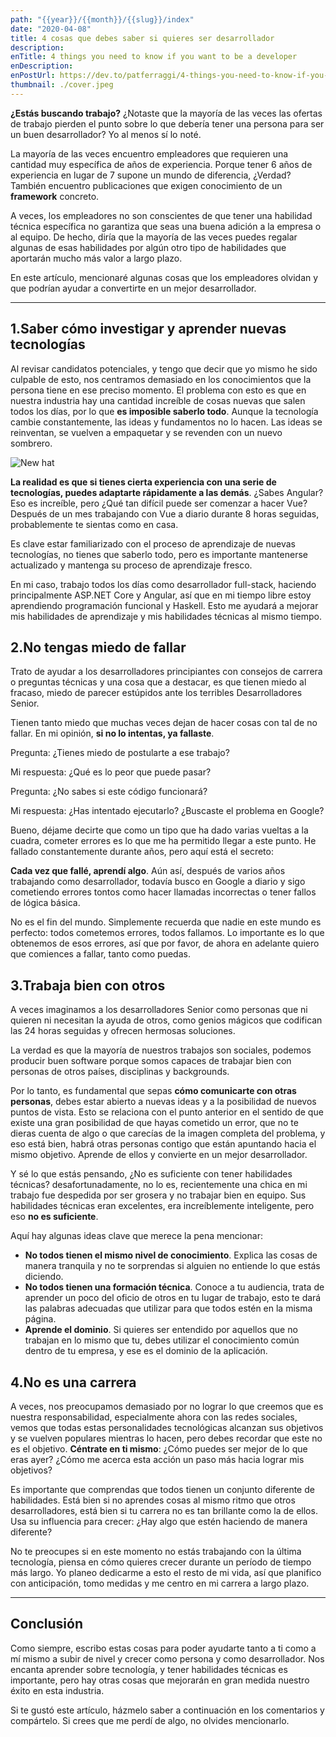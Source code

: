 ```yaml
---
path: "{{year}}/{{month}}/{{slug}}/index"
date: "2020-04-08"
title: 4 cosas que debes saber si quieres ser desarrollador
description:
enTitle: 4 things you need to know if you want to be a developer
enDescription:
enPostUrl: https://dev.to/patferraggi/4-things-you-need-to-know-if-you-want-to-be-a-developer-3532
thumbnail: ./cover.jpeg
---
```


**¿Estás buscando trabajo?** ¿Notaste que la mayoría de las veces las ofertas de trabajo pierden el punto sobre lo que debería tener una persona para ser un buen desarrollador? Yo al menos sí lo noté.

La mayoría de las veces encuentro empleadores que requieren una cantidad muy específica de años de experiencia. Porque tener 6 años de experiencia en lugar de 7 supone un mundo de diferencia, ¿Verdad? También encuentro publicaciones que exigen conocimiento de un **framework** concreto.

A veces, los empleadores no son conscientes de que tener una habilidad técnica específica no garantiza que seas una buena adición a la empresa o al equipo. De hecho, diría que la mayoría de las veces puedes regalar algunas de esas habilidades por algún otro tipo de habilidades que aportarán mucho más valor a largo plazo.

En este artículo, mencionaré algunas cosas que los empleadores olvidan y que podrían ayudar a convertirte en un mejor desarrollador.

---

## 1.Saber cómo investigar y aprender nuevas tecnologías

Al revisar candidatos potenciales, y tengo que decir que yo mismo he sido culpable de esto, nos centramos demasiado en los conocimientos que la persona tiene en ese preciso momento. El problema con esto es que en nuestra industria hay una cantidad increíble de cosas nuevas que salen todos los días, por lo que **es imposible saberlo todo**. Aunque la tecnología cambie constantemente, las ideas y fundamentos no lo hacen. Las ideas se reinventan, se vuelven a empaquetar y se revenden con un nuevo sombrero.

![New hat](/newhat.jpeg)

**La realidad es que si tienes cierta experiencia con una serie de tecnologías, puedes adaptarte rápidamente a las demás**. ¿Sabes Angular? Eso es increíble, pero ¿Qué tan difícil puede ser comenzar a hacer Vue? Después de un mes trabajando con Vue a diario durante 8 horas seguidas, probablemente te sientas como en casa.

Es clave estar familiarizado con el proceso de aprendizaje de nuevas tecnologías, no tienes que saberlo todo, pero es importante mantenerse actualizado y mantenga su proceso de aprendizaje fresco.

En mi caso, trabajo todos los días como desarrollador full-stack, haciendo principalmente ASP.NET Core y Angular, así que en mi tiempo libre estoy aprendiendo programación funcional y Haskell. Esto me ayudará a mejorar mis habilidades de aprendizaje y mis habilidades técnicas al mismo tiempo.

## 2.No tengas miedo de fallar

Trato de ayudar a los desarrolladores principiantes con consejos de carrera o preguntas técnicas y una cosa que a destacar, es que tienen miedo al fracaso, miedo de parecer estúpidos ante los terribles Desarrolladores Senior.

Tienen tanto miedo que muchas veces dejan de hacer cosas con tal de no fallar. En mi opinión, **si no lo intentas, ya fallaste**.

Pregunta: ¿Tienes miedo de postularte a ese trabajo?

Mi respuesta: ¿Qué es lo peor que puede pasar?

Pregunta: ¿No sabes si este código funcionará?

Mi respuesta: ¿Has intentado ejecutarlo? ¿Buscaste el problema en Google?

Bueno, déjame decirte que como un tipo que ha dado varias vueltas a la cuadra, cometer errores es lo que me ha permitido llegar a este punto. He fallado constantemente durante años, pero aquí está el secreto:

**Cada vez que fallé, aprendí algo**. Aún así, después de varios años trabajando como desarrollador, todavía busco en Google a diario y sigo cometiendo errores tontos como hacer llamadas incorrectas o tener fallos de lógica básica.

No es el fin del mundo. Simplemente recuerda que nadie en este mundo es perfecto: todos cometemos errores, todos fallamos. Lo importante es lo que obtenemos de esos errores, así que por favor, de ahora en adelante quiero que comiences a fallar, tanto como puedas.

## 3.Trabaja bien con otros

A veces imaginamos a los desarrolladores Senior como personas que ni quieren ni necesitan la ayuda de otros, como genios mágicos que codifican las 24 horas seguidas y ofrecen hermosas soluciones.

La verdad es que la mayoría de nuestros trabajos son sociales, podemos producir buen software porque somos capaces de trabajar bien con personas de otros países, disciplinas y backgrounds.

Por lo tanto, es fundamental que sepas **cómo comunicarte con otras personas**, debes estar abierto a nuevas ideas y a la posibilidad de nuevos puntos de vista. Esto se relaciona con el punto anterior en el sentido de que existe una gran posibilidad de que hayas cometido un error, que no te dieras cuenta de algo o que carecías de la imagen completa del problema, y eso está bien, habrá otras personas contigo que están apuntando hacia el mismo objetivo. Aprende de ellos y convierte en un mejor desarrollador.

Y sé lo que estás pensando, ¿No es suficiente con tener habilidades técnicas? desafortunadamente, no lo es, recientemente una chica en mi trabajo fue despedida por ser grosera y no trabajar bien en equipo. Sus habilidades técnicas eran excelentes, era increíblemente inteligente, pero eso **no es suficiente**.

Aquí hay algunas ideas clave que merece la pena mencionar:

- **No todos tienen el mismo nivel de conocimiento**. Explica las cosas de manera tranquila y no te sorprendas si alguien no entiende lo que estás diciendo.
- **No todos tienen una formación técnica**. Conoce a tu audiencia, trata de aprender un poco del oficio de otros en tu lugar de trabajo, esto te dará las palabras adecuadas que utilizar para que todos estén en la misma página.
- **Aprende el dominio**. Si quieres ser entendido por aquellos que no trabajan en lo mismo que tu, debes utilizar el conocimiento común dentro de tu empresa, y ese es el dominio de la aplicación.

## 4.No es una carrera

A veces, nos preocupamos demasiado por no lograr lo que creemos que es nuestra responsabilidad, especialmente ahora con las redes sociales, vemos que todas estas personalidades tecnológicas alcanzan sus objetivos y se vuelven populares mientras lo hacen, pero debes recordar que este no es el objetivo. **Céntrate en ti mismo**: ¿Cómo puedes ser mejor de lo que eras ayer? ¿Cómo me acerca esta acción un paso más hacia lograr mis objetivos?

Es importante que comprendas que todos tienen un conjunto diferente de habilidades. Está bien si no aprendes cosas al mismo ritmo que otros desarrolladores, está bien si tu carrera no es tan brillante como la de ellos. Usa su influencia para crecer: ¿Hay algo que estén haciendo de manera diferente?

No te preocupes si en este momento no estás trabajando con la última tecnología, piensa en cómo quieres crecer durante un período de tiempo más largo. Yo planeo dedicarme a esto el resto de mi vida, así que planifico con anticipación, tomo medidas y me centro en mi carrera a largo plazo.

---

## Conclusión

Como siempre, escribo estas cosas para poder ayudarte tanto a ti como a mí mismo a subir de nivel y crecer como persona y como desarrollador. Nos encanta aprender sobre tecnología, y tener habilidades técnicas es importante, pero hay otras cosas que mejorarán en gran medida nuestro éxito en esta industria.

Si te gustó este artículo, házmelo saber a continuación en los comentarios y compártelo. Si crees que me perdí de algo, no olvides mencionarlo.
